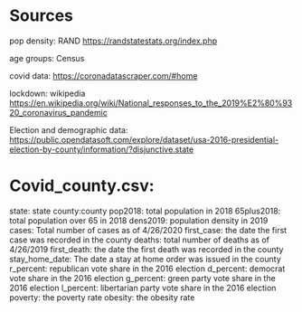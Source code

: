 # Sources

pop density: RAND https://randstatestats.org/index.php

age groups: Census

covid data: https://coronadatascraper.com/#home

lockdown: wikipedia https://en.wikipedia.org/wiki/National_responses_to_the_2019%E2%80%9320_coronavirus_pandemic

Election and demographic data: https://public.opendatasoft.com/explore/dataset/usa-2016-presidential-election-by-county/information/?disjunctive.state

# Covid_county.csv:

state: state
county:county
pop2018: total population in 2018
65plus2018: total population over 65 in 2018
dens2019: population density in 2019
cases: Total number of cases as of 4/26/2020
first_case: the date the first case was recorded in the county
deaths: total number of deaths as of 4/26/2019
first_death: the date the first death was recorded in the county
stay_home_date: The date a stay at home order was issued in the county
r_percent: republican vote share in the 2016 election
d_percent: democrat vote share in the 2016 election
g_percent: green party vote share in the 2016 election
l_percent: libertarian party vote share in the 2016 election
poverty: the poverty rate
obesity: the obesity rate
